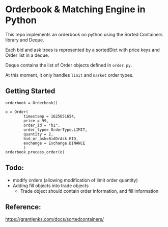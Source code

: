 # Orderbook & Matching Engine in Python

This repo implements an orderbook on python using the Sorted Containers library and Deque.

Each bid and ask trees is represented by a sortedDict with price keys and Order list in a deque. 

Deque contains the list of Order objects defined in `order.py`.

At this moment, it only handles `limit` and `market` order types.

## Getting Started
```
orderbook = Orderbook()

o = Order(
        timestamp = 1625651654, 
        price = 99, 
        order_id = "b1", 
        order_type= OrderType.LIMIT, 
        quantity = 2, 
        bid_or_ask=BidOrAsk.BID, 
        exchange = Exchange.BINANCE
        )
orderbook.process_order(o)

```

## Todo:
- modify orders (allowing modification of limit order quantity)
- Adding fill objects into trade objects
  - Trade object should contain order information, and fill information

## Reference:
https://grantjenks.com/docs/sortedcontainers/ 